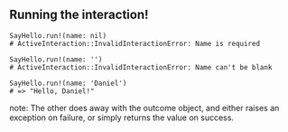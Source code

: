 ##  Running the interaction!

    SayHello.run!(name: nil)
    # ActiveInteraction::InvalidInteractionError: Name is required

    SayHello.run!(name: '')
    # ActiveInteraction::InvalidInteractionError: Name can't be blank

    SayHello.run!(name: 'Daniel')
    # => "Hello, Daniel!"

note:
    The other does away with the outcome object, and either raises an exception on failure, or simply returns the value
    on success.
